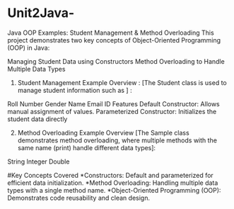 # Unit2Java-

Java OOP Examples: Student Management & Method Overloading
This project demonstrates two key concepts of Object-Oriented Programming (OOP) in Java:

Managing Student Data using Constructors
Method Overloading to Handle Multiple Data Types 

1. Student Management Example
Overview : 
[The Student class is used to manage student information such as ] :

Roll Number
Gender
Name
Email ID
Features
Default Constructor: Allows manual assignment of values.
Parameterized Constructor: Initializes the student data directly


2. Method Overloading Example
Overview
[The Sample class demonstrates method overloading, where multiple methods with the same name (print) handle different data types]:

String
Integer
Double


#Key Concepts Covered
*Constructors: Default and parameterized for efficient data initialization.
*Method Overloading: Handling multiple data types with a single method name.
*Object-Oriented Programming (OOP): Demonstrates code reusability and clean design.
